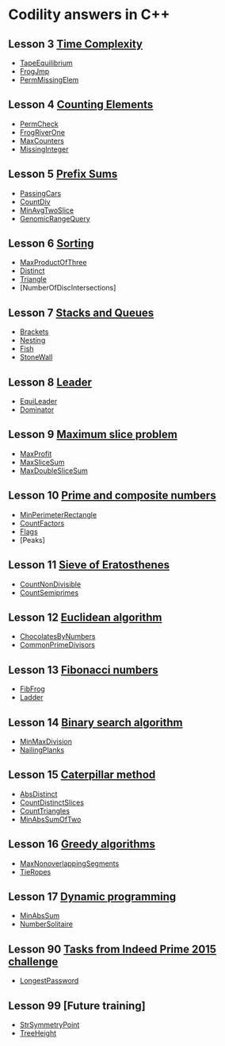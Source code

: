 Codility answers in C++
========
## Lesson 3 [Time Complexity](https://app.codility.com/programmers/lessons/3-time_complexity)
- [TapeEquilibrium](https://github.com/Behrouz-m/Codility/blob/master/03-TimeComplexity/TapeEquilibrium.cpp)
- [FrogJmp](https://github.com/Behrouz-m/Codility/blob/master/03-TimeComplexity/FrogJmp.cpp)
- [PermMissingElem](https://github.com/Behrouz-m/Codility/blob/master/03-TimeComplexity/PermMissingElem.cpp)

## Lesson 4 [Counting Elements](https://codility.com/programmers/lessons/2)
- [PermCheck](https://github.com/Behrouz-m/Codility/blob/master/04-CountingElements/PermCheck.cpp)
- [FrogRiverOne](https://github.com/Behrouz-m/Codility/blob/master/04-CountingElements/FrogRiverOne.cpp)
- [MaxCounters](https://github.com/Behrouz-m/Codility/blob/master/04-CountingElements/MaxCounters.cpp)
- [MissingInteger](https://github.com/Behrouz-m/Codility/blob/master/04-CountingElements/MissingInteger.cpp)

## Lesson 5 [Prefix Sums](https://codility.com/programmers/lessons/3)
- [PassingCars](https://github.com/Behrouz-m/Codility/blob/master/05-PrefixSums/PassingCars.cpp)
- [CountDiv](https://github.com/Behrouz-m/Codility/blob/master/05-PrefixSums/CountDiv.cpp)
- [MinAvgTwoSlice](https://github.com/Behrouz-m/Codility/blob/master/05-PrefixSums/MinAvgTwoSlice.cpp)
- [GenomicRangeQuery](https://github.com/Behrouz-m/Codility/blob/master/05-PrefixSums/GenomicRangeQuery.cpp)

## Lesson 6 [Sorting](https://codility.com/programmers/lessons/4)
- [MaxProductOfThree](https://github.com/Behrouz-m/Codility/blob/master/06-Sorting/MaxProductOfThree.cpp)
- [Distinct](https://github.com/Behrouz-m/Codility/blob/master/06-Sorting/Distinct.cpp)
- [Triangle](https://github.com/Behrouz-m/Codility/blob/master/06-Sorting/Triangle.cpp)
- [NumberOfDiscIntersections]<!--(https://github.com/Behrouz-m/Codility/blob/master/06-Sorting/NumberOfDiscIntersections.cpp)-->

## Lesson 7 [Stacks and Queues](https://codility.com/programmers/lessons/5)
- [Brackets](https://github.com/Behrouz-m/Codility/blob/master/07-StacksAndQueues/Brackets.cpp)
- [Nesting](https://github.com/Behrouz-m/Codility/blob/master/07-StacksAndQueues/Nesting.cpp)
- [Fish](https://github.com/Behrouz-m/Codility/blob/master/07-StacksAndQueues/Fish.cpp)
- [StoneWall](https://github.com/Behrouz-m/Codility/blob/master/07-StacksAndQueues/StoneWall.cpp)

## Lesson 8 [Leader](https://codility.com/programmers/lessons/6)
- [EquiLeader](https://github.com/Behrouz-m/Codility/blob/master/08-Leader/EquiLeader.cpp)
- [Dominator](https://github.com/Behrouz-m/Codility/blob/master/08-Leader/Dominator.cpp)

## Lesson 9 [Maximum slice problem](https://codility.com/programmers/lessons/7)
- [MaxProfit](https://github.com/Behrouz-m/Codility/blob/master/09-MaximumSliceProblem/MaxProfit.cpp)
- [MaxSliceSum](https://github.com/Behrouz-m/Codility/blob/master/09-MaximumSliceProblem/MaxSliceSum.cpp)
- [MaxDoubleSliceSum](https://github.com/Behrouz-m/Codility/blob/master/09-MaximumSliceProblem/MaxDoubleSliceSum.cpp)

## Lesson 10 [Prime and composite numbers](https://codility.com/programmers/lessons/8)
- [MinPerimeterRectangle](https://github.com/Behrouz-m/Codility/blob/master/10-PrimeAndCompositeNumbers/MinPerimeterRectangle.cpp)
- [CountFactors](https://github.com/Behrouz-m/Codility/blob/master/10-PrimeAndCompositeNumbers/CountFactors.cpp)
- [Flags](https://github.com/Behrouz-m/Codility/blob/master/10-PrimeAndCompositeNumbers/Flags.cpp)
- [Peaks]
<!--
- [Peaks](https://github.com/Behrouz-m/Codility/blob/master/10-PrimeAndCompositeNumbers/Peaks.cpp)
-->

## Lesson 11 [Sieve of Eratosthenes](https://codility.com/programmers/lessons/9)
- [CountNonDivisible](https://github.com/Behrouz-m/Codility/blob/master/11-SieveOfEratosthenes/CountNonDivisible.cpp)
- [CountSemiprimes](https://github.com/Behrouz-m/Codility/blob/master/11-SieveOfEratosthenes/CountSemiprimes.cpp)


## Lesson 12 [Euclidean algorithm](https://codility.com/programmers/lessons/10)
- [ChocolatesByNumbers](https://github.com/Behrouz-m/Codility/blob/master/12-EuclideanAlgorithm/ChocolatesByNumbers.cpp)
- [CommonPrimeDivisors](https://github.com/Behrouz-m/Codility/blob/master/12-EuclideanAlgorithm/CommonPrimeDivisors.cpp)

## Lesson 13 [Fibonacci numbers](https://codility.com/programmers/lessons/11)
- [FibFrog](https://github.com/Behrouz-m/Codility/blob/master/13-Fibonaccinumbers/FibFrog.cpp)
- [Ladder](https://github.com/Behrouz-m/Codility/blob/master/13-Fibonaccinumbers/Ladder.cpp)

## Lesson 14 [Binary search algorithm](https://codility.com/programmers/lessons/12)
- [MinMaxDivision](https://github.com/Behrouz-m/Codility/blob/master/14-BinarySearchAlgorithm/MinMaxDivision.cpp)
- [NailingPlanks](https://github.com/Behrouz-m/Codility/blob/master/14-BinarySearchAlgorithm/NailingPlanks.cpp)

## Lesson 15 [Caterpillar method](https://codility.com/programmers/lessons/13)
- [AbsDistinct](https://github.com/Behrouz-m/Codility/blob/master/15-CaterpillarMethod/AbsDistinct.cpp)
- [CountDistinctSlices](https://github.com/Behrouz-m/Codility/blob/master/15-CaterpillarMethod/CountDistinctSlices.cpp)
- [CountTriangles](https://github.com/Behrouz-m/Codility/blob/master/15-CaterpillarMethod/CountTriangles.cpp)
- [MinAbsSumOfTwo](https://github.com/Behrouz-m/Codility/blob/master/15-CaterpillarMethod/MinAbsSumOfTwo.cpp)

## Lesson 16 [Greedy algorithms](https://codility.com/programmers/lessons/15)
- [MaxNonoverlappingSegments](https://github.com/Behrouz-m/Codility/blob/master/16-GreedyAlgorithms/MaxNonoverlappingSegments.cpp)
- [TieRopes](https://github.com/Behrouz-m/Codility/blob/master/16-GreedyAlgorithms/TieRopes.cpp)

## Lesson 17 [Dynamic programming](https://codility.com/programmers/lessons/16)
- [MinAbsSum](https://github.com/Behrouz-m/Codility/blob/master/17-DynamicProgramming/MinAbsSum.cpp)
- [NumberSolitaire](https://github.com/Behrouz-m/Codility/blob/master/17-DynamicProgramming/NumberSolitaire.cpp)

## Lesson 90 [Tasks from Indeed Prime 2015 challenge](https://app.codility.com/programmers/lessons/90-tasks_from_indeed_prime_2015_challenge/)
- [LongestPassword](https://github.com/Behrouz-m/Codility/blob/master/90-TasksFromIndeedPrime-2015-Challenge/LongestPassword.cpp)

## Lesson 99 [Future training]
- [StrSymmetryPoint](https://github.com/Behrouz-m/Codility/blob/master/99-FutureTraining/StrSymmetryPoint.cpp)
- [TreeHeight](https://github.com/Behrouz-m/Codility/blob/master/99-FutureTraining/TreeHeight.cpp)
<!--
-->
